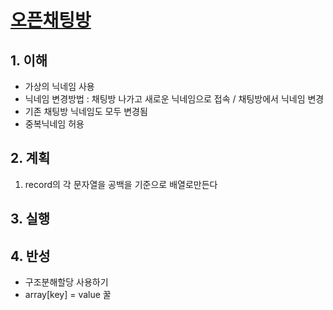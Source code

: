 # [오픈채팅방](https://programmers.co.kr/learn/courses/30/lessons/42888)

## 1. 이해

- 가상의 닉네임 사용
- 닉네임 변경방법 : 채팅방 나가고 새로운 닉네임으로 접속 / 채팅방에서 닉네임 변경
- 기존 채팅방 닉네임도 모두 변경됨
- 중복닉네임 허용

## 2. 계획

1. record의 각 문자열을 공백을 기준으로 배열로만든다

## 3. 실행

## 4. 반성

- 구조분해할당 사용하기
- array[key] = value 꿀
